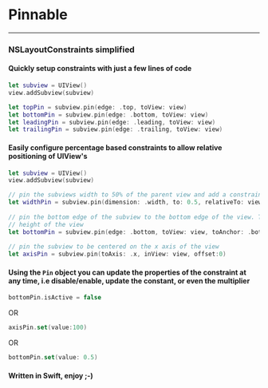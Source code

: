 # Pinnable
___
### NSLayoutConstraints simplified

#### Quickly setup constraints with just a few lines of code

```swift
let subview = UIView()
view.addSubview(subview)

let topPin = subview.pin(edge: .top, toView: view)
let bottomPin = subview.pin(edge: .bottom, toView: view)
let leadingPin = subview.pin(edge: .leading, toView: view)
let trailingPin = subview.pin(edge: .trailing, toView: view)
```

#### Easily configure percentage based constraints to allow relative positioning of UIView's

```swift
let subview = UIView()
view.addSubview(subview)

// pin the subviews width to 50% of the parent view and add a constraint for the aspect ratio
let widthPin = subview.pin(dimension: .width, to: 0.5, relativeTo: view, aspectRatio: 16.0/9.0)
    
// pin the bottom edge of the subview to the bottom edge of the view. The margin will be 15% of the 
// height of the view
let bottomPin = subview.pin(edge: .bottom, toView: view, toAnchor: .bottom, margin: 0.15, relative:true)
    
// pin the subview to be centered on the x axis of the view
let axisPin = subview.pin(toAxis: .x, inView: view, offset:0)
```

#### Using the `Pin` object you can update the properties of the constraint at any time, i.e disable/enable, update the constant, or even the multiplier

```swift
bottomPin.isActive = false
```
OR
```swift
axisPin.set(value:100)
```
OR
```swift
bottomPin.set(value: 0.5)
```
#### Written in Swift, enjoy ;-)
